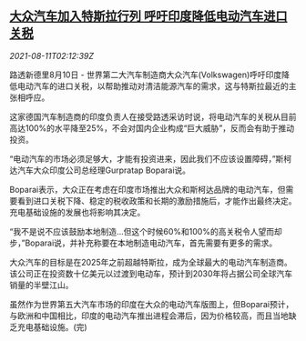 <!--1628649062000-->
[大众汽车加入特斯拉行列 呼吁印度降低电动汽车进口关税](https://cn.reuters.com/article/vw-tesla-india-tariffs-0811-idCNKBS2FC05O)
------

<div><i>2021-08-11T02:12:39Z</i></div><p>路透新德里8月10日 - 世界第二大汽车制造商大众汽车(Volkswagen)呼吁印度降低电动汽车的进口关税，以帮助推动对清洁能源汽车的需求，这与特斯拉最近的主张相呼应。</p><p>这家德国汽车制造商的印度负责人在接受路透采访时说，将电动汽车的关税从目前高达100%的水平降至25%，不会对国内企业构成“巨大威胁”，反而会有助于推动投资。</p><p>“电动汽车的市场必须足够大，才能有投资进来，因此我们不应该设置障碍，”斯柯达汽车大众印度公司总经理Gurpratap Boparai说。</p><p>Boparai表示，大众正在考虑在印度市场推出大众和斯柯达品牌的电动汽车，但需要看到进口关税下降、稳定的税收政策和长期的激励措施后，才能作出最终决定。充电基础设施的发展也将影响其决定。</p><p>“我不是说不应该鼓励本地制造...但这个时候60%和100%的高关税令人望而却步，”Boparai说，并补充称要在本地制造电动汽车，首先需要有更多的需求。</p><p>大众汽车的目标是在2025年之前超越特斯拉，成为全球最大的电动汽车制造商。该公司正在投资数十亿美元以过渡到电动车，预计到2030年将占据公司全球汽车销量的半壁江山。</p><p>虽然作为世界第五大汽车市场的印度在大众的电动汽车版图上，但Boparai预计，与欧洲和中国相比，印度的电动汽车推出进程会滞后，因为价格较高，而且当地缺乏充电基础设施。(完)</p>
